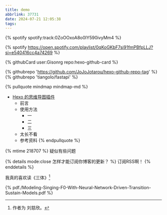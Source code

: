 ```yaml
---
title: demo
abbrlink: 37731
date: 2024-07-21 12:05:38
tags:
---
```


{% spotify spotify:track:0ZoOOxoA8o0lY590ivyMm4 %}

{% spotify https://open.spotify.com/playlist/0qKoGKbF7si91fmPBfpLLJ?si=e540416cc4a74269 %}

{% githubCard user:Gisonrg repo:hexo-github-card %}

{% githubrepo 'https://github.com/JoJoJotarou/hexo-github-repo-tag' %}
{% githubrepo 'tiangolo/fastapi' %}

{% pullquote mindmap mindmap-md %}
- [Hexo 的思维导图插件](https://hunterx.xyz/hexo-simple-mindmap-plugin-intro.html)
  - 前言
  - 使用方法
    - 一
    - 二
    - 三
  - 太长不看
  - 参考资料
{% endpullquote %}

{% mtime 218707 %} 疑似有些问题

{% details mode:close 怎样才能订阅你博客的更新？ %}
    订阅RSS啊！
{% enddetails %}

我真的喜欢读《三体》[^1]
[^1]: 作者为 刘慈欣。

{% pdf./Modeling-Singing-F0-With-Neural-Network-Driven-Transition-Sustain-Models.pdf %}
